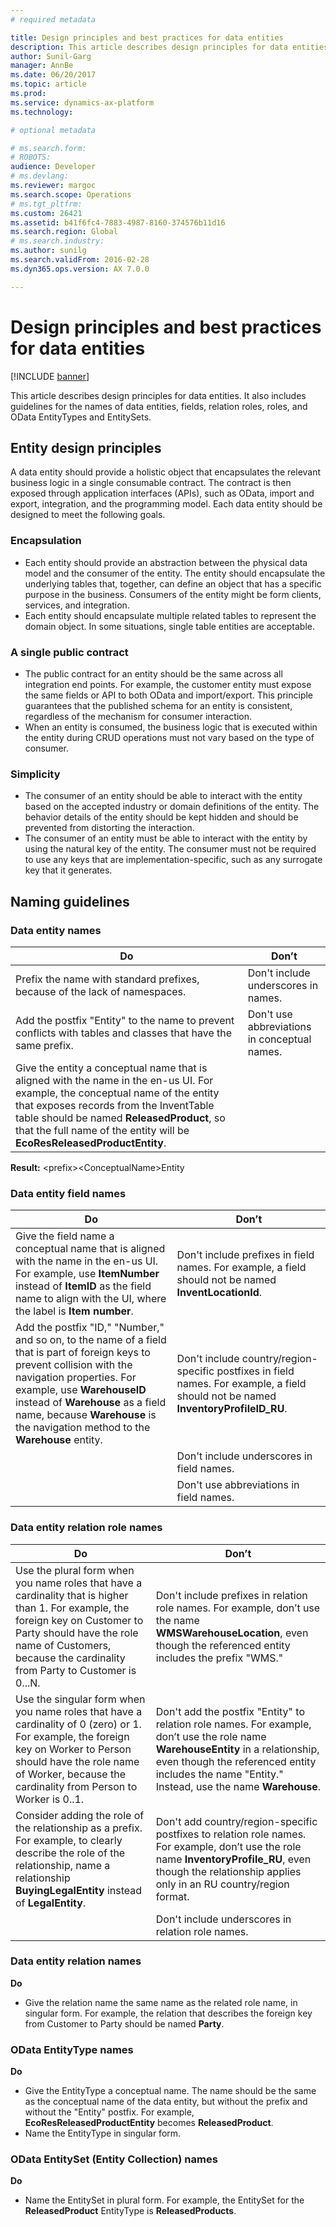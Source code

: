 ```yaml
---
# required metadata

title: Design principles and best practices for data entities
description: This article describes design principles for data entities. It also includes guidelines for the names of data entities, fields, relation roles, roles, and OData EntityTypes and EntitySets.
author: Sunil-Garg
manager: AnnBe
ms.date: 06/20/2017
ms.topic: article
ms.prod: 
ms.service: dynamics-ax-platform
ms.technology: 

# optional metadata

# ms.search.form: 
# ROBOTS: 
audience: Developer
# ms.devlang: 
ms.reviewer: margoc
ms.search.scope: Operations
# ms.tgt_pltfrm: 
ms.custom: 26421
ms.assetid: b41f6fc4-7883-4987-8160-374576b11d16
ms.search.region: Global
# ms.search.industry: 
ms.author: sunilg
ms.search.validFrom: 2016-02-28
ms.dyn365.ops.version: AX 7.0.0

---
```


# Design principles and best practices for data entities

[!INCLUDE [banner](../includes/banner.md)]

This article describes design principles for data entities. It also includes guidelines for the names of data entities, fields, relation roles, roles, and OData EntityTypes and EntitySets.

Entity design principles
------------------------

A data entity should provide a holistic object that encapsulates the relevant business logic in a single consumable contract. The contract is then exposed through application interfaces (APIs), such as OData, import and export, integration, and the programming model. Each data entity should be designed to meet the following goals.

### Encapsulation

-   Each entity should provide an abstraction between the physical data model and the consumer of the entity. The entity should encapsulate the underlying tables that, together, can define an object that has a specific purpose in the business. Consumers of the entity might be form clients, services, and integration.
-   Each entity should encapsulate multiple related tables to represent the domain object. In some situations, single table entities are acceptable.

### A single public contract

-   The public contract for an entity should be the same across all integration end points. For example, the customer entity must expose the same fields or API to both OData and import/export. This principle guarantees that the published schema for an entity is consistent, regardless of the mechanism for consumer interaction.
-   When an entity is consumed, the business logic that is executed within the entity during CRUD operations must not vary based on the type of consumer.

### Simplicity

-   The consumer of an entity should be able to interact with the entity based on the accepted industry or domain definitions of the entity. The behavior details of the entity should be kept hidden and should be prevented from distorting the interaction.
-   The consumer of an entity must be able to interact with the entity by using the natural key of the entity. The consumer must not be required to use any keys that are implementation-specific, such as any surrogate key that it generates.

## Naming guidelines
### Data entity names

| Do                                                                                                                                                                                                                                                                                                | Don’t                                        |
|---------------------------------------------------------------------------------------------------------------------------------------------------------------------------------------------------------------------------------------------------------------------------------------------------|----------------------------------------------|
| Prefix the name with standard prefixes, because of the lack of namespaces.                                                                                                                                                                                                                        | Don't include underscores in names.          |
| Add the postfix "Entity" to the name to prevent conflicts with tables and classes that have the same prefix.                                                                                                                                                                                      | Don't use abbreviations in conceptual names. |
| Give the entity a conceptual name that is aligned with the name in the en-us UI. For example, the conceptual name of the entity that exposes records from the InventTable table should be named **ReleasedProduct**, so that the full name of the entity will be **EcoResReleasedProductEntity**. |                                              |

**Result:** &lt;prefix&gt;&lt;ConceptualName&gt;Entity

### Data entity field names

| Do                                                                                                                                                                                                                                                                                                         | Don’t                                                                                                                                |
|------------------------------------------------------------------------------------------------------------------------------------------------------------------------------------------------------------------------------------------------------------------------------------------------------------|--------------------------------------------------------------------------------------------------------------------------------------|
| Give the field name a conceptual name that is aligned with the name in the en-us UI. For example, use **ItemNumber** instead of **ItemID** as the field name to align with the UI, where the label is **Item number**.                                                                                     | Don't include prefixes in field names. For example, a field should not be named **InventLocationId**.                                |
| Add the postfix "ID," "Number," and so on, to the name of a field that is part of foreign keys to prevent collision with the navigation properties. For example, use **WarehouseID** instead of **Warehouse** as a field name, because **Warehouse** is the navigation method to the **Warehouse** entity. | Don't include country/region-specific postfixes in field names. For example, a field should not be named **InventoryProfileID\_RU**. |
|                                                                                                                                                                                                                                                                                                            | Don't include underscores in field names.                                                                                            |
|                                                                                                                                                                                                                                                                                                            | Don't use abbreviations in field names.                                                                                              |

### Data entity relation role names

| Do                                                                                                                                                                                                                                        | Don’t                                                                                                                                                                                                                                 |
|-------------------------------------------------------------------------------------------------------------------------------------------------------------------------------------------------------------------------------------------|---------------------------------------------------------------------------------------------------------------------------------------------------------------------------------------------------------------------------------------|
| Use the plural form when you name roles that have a cardinality that is higher than 1. For example, the foreign key on Customer to Party should have the role name of Customers, because the cardinality from Party to Customer is 0...N. | Don't include prefixes in relation role names. For example, don’t use the name **WMSWarehouseLocation**, even though the referenced entity includes the prefix "WMS."                                                                 |
| Use the singular form when you name roles that have a cardinality of 0 (zero) or 1. For example, the foreign key on Worker to Person should have the role name of Worker, because the cardinality from Person to Worker is 0..1.          | Don't add the postfix "Entity" to relation role names. For example, don’t use the role name **WarehouseEntity** in a relationship, even though the referenced entity includes the name "Entity." Instead, use the name **Warehouse**. |
| Consider adding the role of the relationship as a prefix. For example, to clearly describe the role of the relationship, name a relationship **BuyingLegalEntity** instead of **LegalEntity**.                                            | Don't add country/region-specific postfixes to relation role names. For example, don’t use the role name **InventoryProfile\_RU**, even though the relationship applies only in an RU country/region format.                          |
|                                                                                                                                                                                                                                           | Don't include underscores in relation role names.                                                                                                                                                                                     |

### Data entity relation names

**Do**

-   Give the relation name the same name as the related role name, in singular form. For example, the relation that describes the foreign key from Customer to Party should be named **Party**.

### OData EntityType names

**Do**

-   Give the EntityType a conceptual name. The name should be the same as the conceptual name of the data entity, but without the prefix and without the "Entity" postfix. For example, **EcoResReleasedProductEntity** becomes **ReleasedProduct**.
-   Name the EntityType in singular form.

### OData EntitySet (Entity Collection) names

**Do**

-   Name the EntitySet in plural form. For example, the EntitySet for the **ReleasedProduct** EntityType is **ReleasedProducts**.




